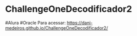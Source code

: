# ChallengeOneDecodificador2
#Alura #Oracle
Para acessar: https://dani-medeiros.github.io/ChallengeOneDecodificador2/
